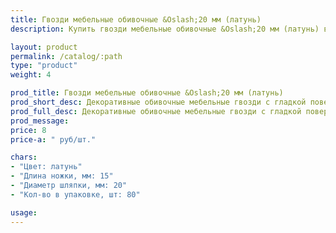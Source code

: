 ```yaml
---
title: Гвозди мебельные обивочные &Oslash;20 мм (латунь)
description: Купить гвозди мебельные обивочные &Oslash;20 мм (латунь) в розницу с доставкой по Москве.

layout: product
permalink: /catalog/:path
type: "product"
weight: 4

prod_title: Гвозди мебельные обивочные &Oslash;20 мм (латунь)
prod_short_desc: Декоративные обивочные мебельные гвозди с гладкой поверхностью. Цвет - латунь.
prod_full_desc: Декоративные обивочные мебельные гвозди с гладкой поверхностью. Цвет - латунь.
prod_message:
price: 8
price-a: " руб/шт."

chars:
- "Цвет: латунь"
- "Длина ножки, мм: 15"
- "Диаметр шляпки, мм: 20"
- "Кол-во в упаковке, шт: 80"

usage:
---
```


